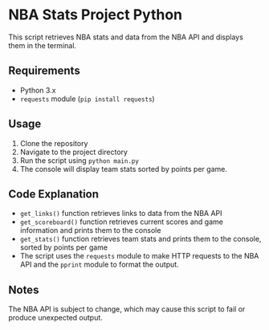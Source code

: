 # NBA Stats Project Python

This script retrieves NBA stats and data from the NBA API and displays them in the terminal.

## Requirements

- Python 3.x
- `requests` module (`pip install requests`)

## Usage

1. Clone the repository
2. Navigate to the project directory
3. Run the script using `python main.py`
4. The console will display team stats sorted by points per game.

## Code Explanation
- `get_links()` function retrieves links to data from the NBA API
- `get_scoreboard()` function retrieves current scores and game information and prints them to the console
- `get_stats()` function retrieves team stats and prints them to the console, sorted by points per game
- The script uses the `requests` module to make HTTP requests to the NBA API and the `pprint` module to format the output.

## Notes

The NBA API is subject to change, which may cause this script to fail or produce unexpected output.
